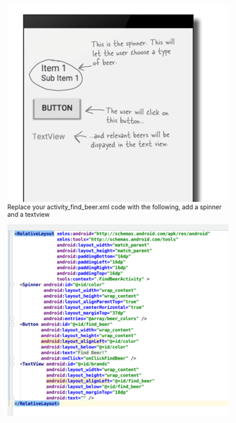 ![](.guides/img/19button.png)
Replace your activity_find_beer.xml code with the following, add a spinner and a textview

![](.guides/img/18code.png)


